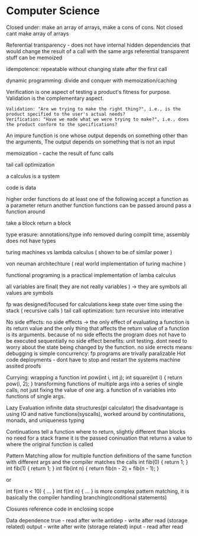 # Computer Science

Closed under: make an array of arrays, make a cons of cons. Not closed cant make array of arrays

Referential transparency - does not have internal hidden dependencies that would change the result of a call with the same args
referential transparent stuff can be memoized

idempotence: repeatable without changing state after the first call

dynamic programming: divide and conquer with memoization/caching


Verification is one aspect of testing a product's fitness for purpose. Validation is the complementary aspect.

    Validation: "Are we trying to make the right thing?", i.e., is the product specified to the user's actual needs?
    Verification: "Have we made what we were trying to make?", i.e., does the product conform to the specifications?


An impure function is one whose output depends on something other than the arguments, The output depends on something that is not an input

memoization - cache the result of func calls

tail call optimization

a calculus is a system

code is data

higher order functions do at least one of the following
accept a function as a parameter
return another function
functions can be passed around
pass a function around

take a block return a block

type erasure: annotations/type info removed during compilt time, assembly does not have types

turing machines vs lambda calculus ( shown to be of similar power )

von neuman architechture ( real world implementation of turing machine )

functional programing is a practical implementation of lamba calculus

all variables are final( they are not really variables ) -> they are symbols
all values are symbols

fp was designed/focused for calculations
keep state over time using the stack ( recursive calls )
tail call optimization: turn recursive into interative


No side effects:
no side effects -> the only effect of evaluating a function is its return value and the only thing that affects the return value of a function is its arguments.
because of no side effects the program does not have to be executed sequentially
no side effect benefits:
unit testing. dont need to worry about the state being changed by the function.
no side errects means debugging is simple
concurrency: fp programs are trivally paralizable
Hot code deployments - dont have to stop and restart the systems
machine assited proofs




Currying:
wrapping a function
int pow(int i, int j);
int square(int i)
{
    return pow(i, 2);
}
transforming functions of multiple args into a series of single calls, not just fixing the value of one arg.
a function of n variables into functions of single args.


Lazy Evaluation
infinite data structures(pi calculator)
the disadvantage is using IO and native functions(syscalls), worked around by continutations, monads, and uniqueness typing


Continuations
tell a function where to return, slightly different than blocks
no need for a stack frame
it is the passed coninuation that returns a value to where the original function is called


Pattern Matching
allow for multiple function definitions of the same function with different args and the compiler matches the calls
int fib(0) {
    return 1;
}
int fib(1) {
    return 1;
}
int fib(int n) {
    return fib(n - 2) + fib(n - 1);
}

or

int f(int n < 10) { ... }
int f(int n) { ... }
is more complex pattern matching, it is basically the compiler handling branching(conditional statements)


Closures
reference code in enclosing scope


Data dependence
true - read after write
antidep - write after read
  (storage related)
output - write after write
  (storage related)
input - read after read
